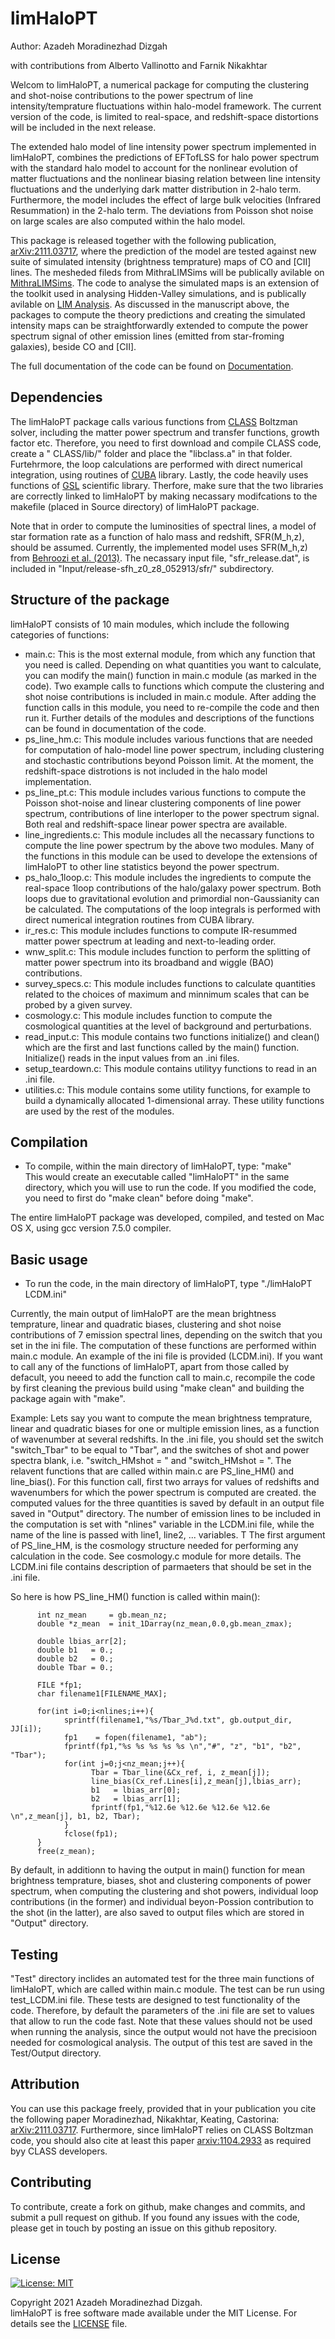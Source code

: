 # limHaloPT

Author: Azadeh Moradinezhad Dizgah
<br>

with contributions from Alberto Vallinotto and Farnik Nikakhtar 

Welcom to limHaloPT, a numerical package for computing the clustering and shot-noise contributions to the power spectrum of line intensity/temprature fluctuations within halo-model framework. The current version of the code, is limited to real-space, and redshift-space distortions will be included in the next release. 

The extended halo model of line intensity power spectrum implemented in limHaloPT, combines the predictions of EFTofLSS for halo power spectrum with the standard halo model to account for the nonlinear evolution of matter fluctuations and the nonlinear biasing relation between line intensity fluctuations and the underlying dark matter distribution in 2-halo term. Furthermore, the model includes the effect of large bulk velocities (Infrared Resummation) in the 2-halo term. The deviations from Poisson shot noise on large scales are also computed within the halo model.

This package is released together with the following publication, [arXiv:2111.03717](https://arxiv.org/abs/2111.03717), where the prediction of the model are tested against new suite of simulated intensity (brightness temprature) maps of CO and [CII] lines. The mesheded fileds from MithraLIMSims will be publically avilable on [MithraLIMSims](http://cyril.astro.berkeley.edu/MithraLIMSims). The code to analyse the simulated maps is an extension of the toolkit used in analysing Hidden-Valley simulations, and is publically avilable on [LIM Analysis](https://github.com/farnikn/MithraLIMSims). As discussed in the manuscript above, the packages to compute the theory predictions and creating the simulated intensity maps can be straightforwardly extended to compute the power spectrum signal of other emission lines (emitted from star-froming galaxies), beside CO and [CII]. 

The full documentation of the code can be found on [Documentation](https://amoradinejad.github.io/limHaloPT/html/index.html). 
<br>


## Dependencies
The limHaloPT package calls various functions from [CLASS](https://github.com/lesgourg/class_public) Boltzman solver, including the matter power spectrum and transfer functions, growth factor etc. Therefore, you need to first download and compile CLASS code, create a " CLASS/lib/" folder and place the "libclass.a" in that folder. Furtehrmore, the loop calculations are performed with direct numerical integration, using routines of [CUBA](http://www.feynarts.de/cuba/) library. Lastly, the code heavily uses functions of [GSL](https://www.gnu.org/software/gsl/doc/html/) scientific library. Therfore, make sure that the two libraries are correctly linked to limHaloPT by making necassary modifcations to the makefile (placed in Source directory) of limHaloPT package. 

Note that in order to compute the luminosities of spectral lines, a model of star formation rate as a function of halo mass and redshift, SFR(M_h,z), should be assumed. Currently, the implemented model uses SFR(M_h,z) from [Behroozi et al. (2013)](https://arxiv.org/abs/1207.6105). The necassary input file, "sfr_release.dat", is included in "Input/release-sfh_z0_z8_052913/sfr/" subdirectory. <br>


## Structure of the package
limHaloPT consists of 10 main modules, which include the following categories of functions:
- main.c: This is the most external module, from which any function that you need is called. Depending on what quantities you want to calculate, you can modify the main() function in main.c module (as marked in the code). Two example calls to functions which compute the clustering and shot noise contributions is included in main.c module. After adding the function calls in this module, you need to re-compile the code and then run it. Further details of the modules and descriptions of the functions can be found in documentation of the code.
- ps_line_hm.c: This module includes various functions that are needed for computation of halo-model line power spectrum, including clustering and stochastic contributions beyond Poisson limit. At the moment, the redshift-space distrotions is not included in the halo model implementation. 
- ps_line_pt.c: This module includes various functions to compute the Poisson shot-noise and linear clustering components of line power spectrum, contributions of line interloper to the power spectrum signal. Both real and redshift-space linear power spectra are available.
- line_ingredients.c: This module includes all the necassary functions to compute the line power spectrum by the above two modules. Many of the functions in this module can be used to develope the extensions of limHaloPT to other line statistics beyond the power spectrum.
- ps_halo_1loop.c: This module includes the ingredients to compute the real-space 1loop contributions of the halo/galaxy power spectrum. Both loops due to gravitational evolution and primordial non-Gaussianity can be calculated. The computations of the loop integrals is performed with direct numerical integration routines from CUBA library.
- ir_res.c: This module includes functions to compute IR-resummed matter power spectrum at leading and next-to-leading order. 
- wnw_split.c: This module includes function to perform the splitting of matter power spectrum into its broadband and wiggle (BAO) contributions. 
- survey_specs.c: This module includes functions to calculate quantities related to the choices of maximum and minnimum scales that can be probed by a given survey.
- cosmology.c: This module includes function to compute the cosmological quantities at the level of background and perturbations. 
- read_input.c: This module contains two functions initialize() and clean() which are the first and last functions called by the main() function. Initialize() reads in the input values from an .ini files.
- setup_teardown.c: This module contains utilityy functions to read in an .ini file.
- utilities.c: This module contains some utility functions, for example to build a dynamically allocated 1-dimensional array. These utility functions are used by the rest of the modules. <br>


## Compilation 
- To compile, within the main directory of limHaloPT, type: "make" <br>
This would create an executable called "limHaloPT" in the same directory, which you will use to run the code. If you modified the code, you need to first do "make clean" before doing "make". 

The entire limHaloPT package was developed, compiled, and tested on Mac OS X, using gcc version 7.5.0 compiler. <br>


## Basic usage
- To run the code, in the main directory of limHaloPT, type  "./limHaloPT LCDM.ini"  

Currently, the main output of limHaloPT are the mean brightness temprature, linear and quadratic biases, clustering and shot noise contributions of 7 emission spectral lines, depending on the switch that you set in the ini file. The computation of these functions are performed within main.c module. An example of the ini file is provided (LCDM.ini). If you want to call any of the functions of limHaloPT, apart from those called by defacult, you neeed to add the function call to main.c, recompile the code by first cleaning the previous build using "make clean" and building the package again with "make". 

Example: Lets say you want to compute the mean brightness temprature, linear and quadratic biases for one or multiple emission lines, as a function of wavenumber at several redshifts. In the .ini file, you should set the switch "switch_Tbar" to be equal to "Tbar", and the switches of shot and power spectra blank, i.e. "switch_HMshot = " and "switch_HMshot = ". The relavent functions that are called within main.c are PS_line_HM() and line_bias(). For this function call, first two arrays for values of redshifts and wavenumbers for which the power spectrum is computed are created. the computed values for the three quantities is saved by default in an output file saved in "Output" directory. The number of emission lines to be included in the computation is set with "nlines" variable in the LCDM.ini file, while the name of the line is passed with line1, line2, ... variables. T The first argument of PS_line_HM, is the cosmology structure needed for performing any calculation in the code. See cosmology.c module for more details. The LCDM.ini file contains description of parmaeters that should be set in the .ini file.

So here is how PS_line_HM() function is called within main():
```
      int nz_mean     = gb.mean_nz;
      double *z_mean  = init_1Darray(nz_mean,0.0,gb.mean_zmax);

      double lbias_arr[2];
      double b1   = 0.;
      double b2   = 0.;
      double Tbar = 0.;

      FILE *fp1;
      char filename1[FILENAME_MAX];

      for(int i=0;i<nlines;i++){
            sprintf(filename1,"%s/Tbar_J%d.txt", gb.output_dir, JJ[i]);
            fp1    = fopen(filename1, "ab");
            fprintf(fp1,"%s %s %s %s %s \n","#", "z", "b1", "b2", "Tbar");
            for(int j=0;j<nz_mean;j++){
                  Tbar = Tbar_line(&Cx_ref, i, z_mean[j]);
                  line_bias(Cx_ref.Lines[i],z_mean[j],lbias_arr);
                  b1   = lbias_arr[0];
                  b2   = lbias_arr[1];
                  fprintf(fp1,"%12.6e %12.6e %12.6e %12.6e \n",z_mean[j], b1, b2, Tbar); 
            }
            fclose(fp1);
      }
      free(z_mean);
```

By default, in additionn to having the output in main() function for mean brightness temprature, biases, shot and clustering components of power spectrum, when computing the clustering and shot powers, individual loop contributions (in the former) and individual beyon-Possion contribution to the shot (in the latter), are also saved to output files which are stored in "Output" directory. <br>


## Testing
"Test" directory inclides an automated test for the three main functions of limHaloPT, which are called within main.c module. The test can be run using test_LCDM.ini file. These tests are designed to test functionality of the code. Therefore, by default the parameters of the .ini file are set to values that allow to run the code fast. Note that these values should not be used when running the analysis, since the output would not have the precisioon needed for cosmological analysis. The output of this test are saved in the Test/Output directory.



## Attribution
You can use this package freely, provided that in your publication you cite the following paper
Moradinezhad, Nikakhtar, Keating, Castorina: [arXiv:2111.03717](https://arxiv.org/abs/2111.03717). Furthermore, since limHaloPT relies on CLASS Boltzman code, you should also cite at least this paper [arxiv:1104.2933](https://arxiv.org/abs/1104.2933) as required byy CLASS developers.<br>


## Contributing
To contribute, create a fork on github, make changes and commits, and submit a pull request on github. If you found any issues with the code, please get in touch by posting an issue on this github repository.<br>


## License
[![License: MIT](https://img.shields.io/badge/License-MIT-blue.svg)](https://opensource.org/licenses/MIT)

Copyright 2021 Azadeh Moradinezhad Dizgah.<br>
limHaloPT is free software made available under the MIT License. For details see the [LICENSE](https://github.com/amoradinejad/limHaloPT/blob/d40a4a75188ae70f56ed76236d1fd9ee1aae312d/LICENSE) file.


